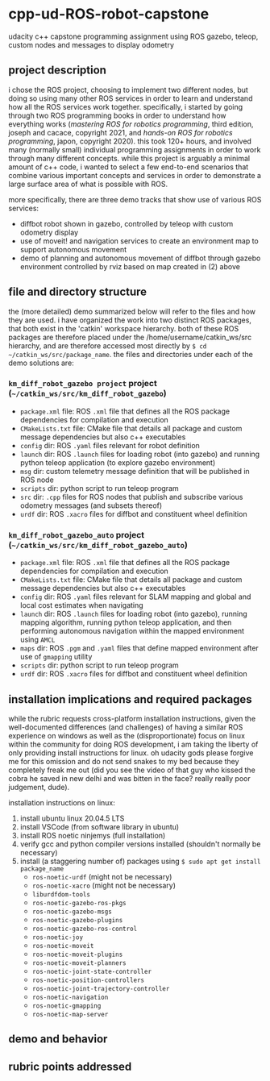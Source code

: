 # cpp-ud-ROS-robot-capstone
udacity c++ capstone programming assignment using ROS gazebo, teleop, custom nodes and messages to display odometry

## project description
i chose the ROS project, choosing to implement two different nodes, but doing so using many other ROS services in order to learn and understand how all the ROS services work together.  specifically, i started by going through two ROS programming books in order to understand how everything works (*mastering ROS for robotics programming*, third edition, joseph and cacace, copyright 2021, and *hands-on ROS for robotics programming*, japon, copyright 2020). this took 120+ hours, and involved many (normally small) individual programming assignments in order to work through many different concepts.  while this project is arguably a minimal amount of c++ code, i wanted to select a few end-to-end scenarios that combine various important  concepts and services in order to demonstrate a large surface area of what is possible with ROS. 

more specifically, there are three demo tracks that show use of various ROS services:
* diffbot robot shown in gazebo, controlled by teleop with custom odometry display
* use of moveit! and navigation services to create an environment map to support autonomous movement 
* demo of planning and autonomous movement of diffbot through gazebo environment controlled by rviz based on map created in (2) above 

## file and directory structure
the (more detailed) demo summarized below will refer to the files and how they are used. i have organized the work into two distinct ROS packages, that both exist in the 'catkin' workspace hierarchy. both of these ROS packages are therefore placed under the /home/username/catkin_ws/src hierarchy, and are therefore accessed most directly by `$ cd ~/catkin_ws/src/package_name`. 
the files and directories under each of the demo solutions are:
### `km_diff_robot_gazebo project` project (`~/catkin_ws/src/km_diff_robot_gazebo`)
* `package.xml` file: ROS `.xml` file that defines all the ROS package dependencies for compilation and execution
* `CMakeLists.txt` file: CMake file that details all package and custom message dependencies but also c++ executables
* `config` dir: ROS `.yaml` files relevant for robot definition
* `launch` dir: ROS `.launch` files for loading robot (into gazebo) and running python teleop application (to explore gazebo environment)
* `msg` dir: custom telemetry message definition that will be published in ROS node
* `scripts` dir: python script to run teleop program
* `src` dir: `.cpp` files for ROS nodes that publish and subscribe various odometry messages (and subsets thereof)
* `urdf` dir: ROS `.xacro` files for diffbot and constituent wheel definition

### `km_diff_robot_gazebo_auto` project (`~/catkin_ws/src/km_diff_robot_gazebo_auto`)
* `package.xml` file: ROS `.xml` file that defines all the ROS package dependencies for compilation and execution
* `CMakeLists.txt` file: CMake file that details all package and custom message dependencies but also c++ executables
* `config` dir: ROS `.yaml` files relevant for SLAM mapping and global and local cost estimates when navigating
* `launch` dir: ROS `.launch` files for loading robot (into gazebo), running mapping algorithm, running python teleop application, and then performing autonomous navigation within the mapped environment using `AMCL`
* `maps` dir: ROS `.pgm` and `.yaml` files that define mapped environment after use of `gmapping` utility
* `scripts` dir: python script to run teleop program
* `urdf` dir: ROS `.xacro` files for diffbot and constituent wheel definition

## installation implications and required packages
while the rubric requests cross-platform installation instructions, given the well-documented differences (and challenges) of having a similar ROS experience on windows as well as the (disproportionate) focus on linux within the community for doing ROS development, i am taking the liberty of only providing install instructions for linux.  oh udacity gods please forgive me for this omission and do not send snakes to my bed because they completely freak me out (did you see the video of that guy who kissed the cobra he saved in new delhi and was bitten in the face? really really poor judgement, dude). 

installation instructions on linux:
1. install ubuntu linux 20.04.5 LTS 
2. install VSCode (from software library in ubuntu)
3. install ROS noetic ninjemys (full installation)
4. verify gcc and python compiler versions installed (shouldn't normally be necessary)
5. install (a staggering number of) packages using `$ sudo apt get install package_name`
   - `ros-noetic-urdf` (might not be necessary)
   - `ros-noetic-xacro` (might not be necessary)
   - `liburdfdom-tools`
   - `ros-noetic-gazebo-ros-pkgs`
   - `ros-noetic-gazebo-msgs`
   - `ros-noetic-gazebo-plugins`
   - `ros-noetic-gazebo-ros-control`
   - `ros-noetic-joy`
   - `ros-noetic-moveit`
   - `ros-noetic-moveit-plugins`
   - `ros-noetic-moveit-planners`
   - `ros-noetic-joint-state-controller`
   - `ros-noetic-position-controllers`
   - `ros-noetic-joint-trajectory-controller`
   - `ros-noetic-navigation`
   - `ros-noetic-gmapping`
   - `ros-noetic-map-server`

## demo and behavior



## rubric points addressed



